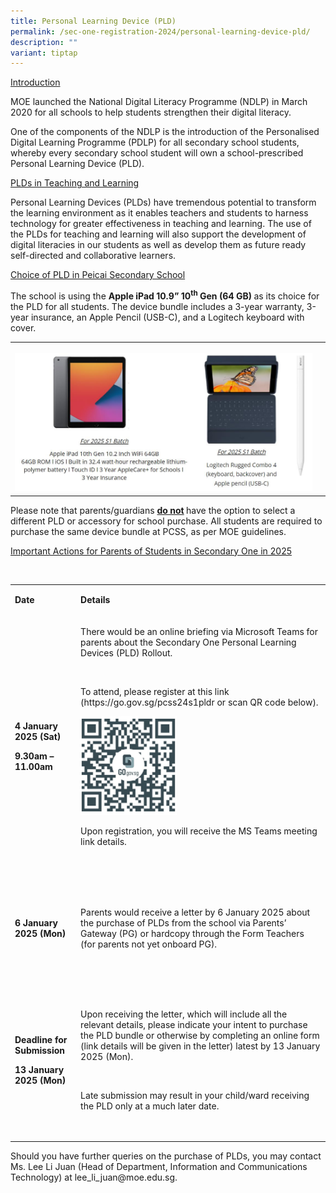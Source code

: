```yaml
---
title: Personal Learning Device (PLD)
permalink: /sec-one-registration-2024/personal-learning-device-pld/
description: ""
variant: tiptap
---
```

<p><u>Introduction</u>
</p>
<p>MOE launched the National Digital Literacy Programme (NDLP) in March 2020
for all schools to help students strengthen their digital literacy.</p>
<p>One of the components of the NDLP is the introduction of the Personalised
Digital Learning Programme (PDLP) for all secondary school students, whereby
every secondary school student will own a school-prescribed Personal Learning
Device (PLD).</p>
<p><u>PLDs in Teaching and Learning</u>
</p>
<p>Personal Learning Devices (PLDs) have tremendous potential to transform
the learning environment as it enables teachers and students to harness
technology for greater effectiveness in teaching and learning. The use
of the PLDs for teaching and learning will also support the development
of digital literacies in our students as well as develop them as future
ready self-directed and collaborative learners.</p>
<p><u>Choice of PLD in Peicai Secondary School</u>
</p>
<p>The school is using the <strong>Apple iPad 10.9” 10<sup>th</sup> Gen (64 GB) </strong>as
its choice for the PLD for all students. The device bundle includes a 3-year
warranty, 3-year insurance, an Apple Pencil (USB-C), and a Logitech keyboard
with cover.</p>
<table style="minWidth: 50px">
<colgroup>
<col>
<col>
</colgroup>
<tbody>
<tr>
<th rowspan="1" colspan="1">
<p></p>
<div class="isomer-image-wrapper">
<img style="width: 100%" height="auto" width="100%" alt="pdlp" src="/images/Aboutus/PDLP1.jpg">
</div>
</th>
<th rowspan="1" colspan="1">
<p></p>
</th>
</tr>
</tbody>
</table>
<p>Please note that parents/guardians <strong><u>do not</u> </strong>have
the option to select a different PLD or accessory for school purchase.
All students are required to purchase the same device bundle at PCSS, as
per MOE guidelines.</p>
<p><u>Important Actions for Parents of Students in Secondary One in 2025</u>
</p>
<p>&nbsp;</p>
<table style="minWidth: 50px">
<colgroup>
<col>
<col>
</colgroup>
<tbody>
<tr>
<td rowspan="1" colspan="1">
<p><strong>Date</strong>
</p>
</td>
<td rowspan="1" colspan="1">
<p><strong>Details</strong>
</p>
</td>
</tr>
<tr>
<td rowspan="1" colspan="1">
<p><strong>4 January 2025 (Sat)</strong>
</p>
<p><strong>9.30am – 11.00am</strong>
</p>
</td>
<td rowspan="1" colspan="1">
<p>There would be an online briefing via Microsoft Teams for parents about
the Secondary One Personal Learning Devices (PLD) Rollout.</p>
<p>&nbsp;</p>
<p>To attend, please register at this link (<a rel="noopener noreferrer nofollow" target="_blank">https://go.gov.sg/pcss24s1pldr</a> or
scan QR code below).</p>
<p></p>
<div class="isomer-image-wrapper">
<img style="width: 40%;" height="auto" width="100%" alt="pdlp qr" src="/images/Aboutus/pdlp_QR_.jpg">
</div>
<p></p>
<p>Upon registration, you will receive the MS Teams meeting link details.</p>
<p>&nbsp;</p>
</td>
</tr>
<tr>
<td rowspan="1" colspan="1">
<p><strong>6 January 2025 (Mon)</strong>
</p>
</td>
<td rowspan="1" colspan="1">
<p>&nbsp;</p>
<p>Parents would receive a letter by 6 January 2025 about the purchase of
PLDs from the school via Parents’ Gateway (PG) or hardcopy through the
Form Teachers (for parents not yet onboard PG).</p>
<p>&nbsp;</p>
</td>
</tr>
<tr>
<td rowspan="1" colspan="1">
<p><strong>Deadline for Submission</strong>
</p>
<p><strong>13 January 2025 (Mon)</strong>
</p>
</td>
<td rowspan="1" colspan="1">
<p>&nbsp;</p>
<p>Upon receiving the letter, which will include all the relevant details,
please indicate your intent to purchase the PLD bundle or otherwise by
completing an online form (link details will be given in the letter) latest
by 13 January 2025 (Mon).</p>
<p>&nbsp;</p>
<p>Late submission may result in your child/ward receiving the PLD only at
a much later date.</p>
<p>&nbsp;</p>
</td>
</tr>
</tbody>
</table>
<p>Should you have further queries on the purchase of PLDs, you may contact
Ms. Lee Li Juan (Head of Department, Information and Communications Technology)
at lee_li_juan@moe.edu.sg.</p>
<p></p>